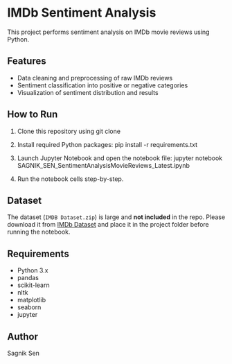 # IMDb Sentiment Analysis

This project performs sentiment analysis on IMDb movie reviews using Python.

## Features
- Data cleaning and preprocessing of raw IMDb reviews
- Sentiment classification into positive or negative categories
- Visualization of sentiment distribution and results

## How to Run

1. Clone this repository using git clone 

2. Install required Python packages:
pip install -r requirements.txt

3. Launch Jupyter Notebook and open the notebook file:
jupyter notebook SAGNIK_SEN_SentimentAnalysisMovieReviews_Latest.ipynb

4. Run the notebook cells step-by-step.

## Dataset

The dataset (`IMDB Dataset.zip`) is large and **not included** in the repo. Please download it from [IMDb Dataset](https://www.kaggle.com/datasets/lakshmi25npathi/imdb-dataset-of-50k-movie-reviews) and place it in the project folder before running the notebook.

## Requirements

- Python 3.x
- pandas
- scikit-learn
- nltk
- matplotlib
- seaborn
- jupyter


## Author

Sagnik Sen
